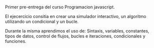 Primer pre-entrega del curso Programacion javascript.

El ejecercicio consitia en crear una simulador interactivo, un algoritmo utilizando un condicional y un bucle.

Durante la misma aprendimos el uso de:
Sintaxis, variables, constantes, tipos de datos, control de flujos, bucles e iteraciones, condicionales y funciones.
